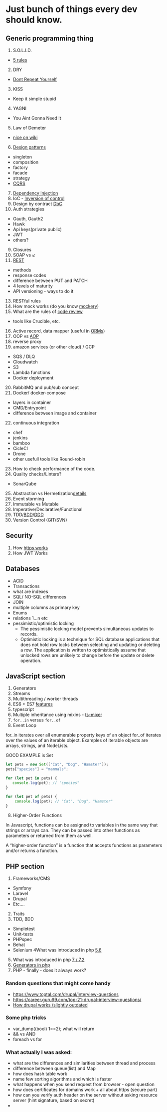 # Just bunch of things every dev should know.
## Generic programming thing


 1. S.O.L.I.D.
  - [5 rules](https://scotch.io/bar-talk/s-o-l-i-d-the-first-five-principles-of-object-oriented-design)
 2. DRY
  - [Dont Repeat Yourself](https://en.wikipedia.org/wiki/Don%27t_repeat_yourself)
 3. KISS
  - Keep it simple stupid
 4. YAGNI
  - You Aint Gonna Need It
 5. Law of Demeter
  - [nice on wiki](https://en.wikipedia.org/wiki/Law_of_Demeter)
 6. [Design patterns](docs/patterns.md)
  - singleton
  - composition
  - factory
  - facade
  - strategy
  - [CQRS](https://martinfowler.com/bliki/CQRS.html)

 7. [Dependency Injection](http://fabien.potencier.org/what-is-dependency-injection.html)
 8. IoC - [Inversion of control](https://lostechies.com/derickbailey/2011/09/22/dependency-injection-is-not-the-same-as-the-dependency-inversion-principle/)
 9. Design by contract [DbC](docs/Design_by_contract.md)
 10. Auth strategies
  - Oauth, Oauth2
  - Hawk
  - Api keys(private public)
  - JWT
  - others?
 9. Closures
 11. SOAP vs ↙️
 12. [REST](docs/rest.md)
  - methods
  - response codes
  - difference between PUT and PATCH
  - 4 levels of maturity
  - API versioning - ways to do it
 13. RESTful rules
 14. How mock works (do you know [mockery](http://docs.mockery.io/en/latest/))
 15. What are the rules of [code review](docs/code_review.md)
  - tools like Crucible, etc.
 16. Active record, data mapper (useful in [ORMs](https://www.prisma.io/docs/concepts/overview/prisma-in-your-stack/is-prisma-an-orm))
 17. OOP vs [AOP](docs/aop.md)
 18. reverse proxy
 19. amazon services (or other cloud) / GCP
  - SQS / DLQ
  - Cloudwatch
  - S3
  - Lambda functions
  - Docker deployment
 20. RabbitMQ and pub/sub concept
 21. Docker/ docker-compose
 - layers in container
 - CMD/Entrypoint
 - difference between image and container
 22. continuous integration
  - chef
  - jenkins
  - bamboo
  - CicleCI
  - Drone
  - other usefull tools like Round-robin
 23. How to check performance of the code.
 24. Quality checks/Linters?
 - SonarQube
 25. Abstraction vs Hermetization[details](docs/abstractionVShermetization.md) 
 26. Event storming
 27. Immutable vs Mutable
 28. Imperative/Declarative/Functional
 29. TDD/[BDD](docs/BDD.md)/[DDD](docs/DDD.md)
 30. Version Control (GIT/SVN)

## Security
1. How [https works](https://howhttps.works/)
2. How JWT Works

## Databases
 - ACID
 - Transactions
 - what are indexes
 - SQL/ NO-SQL differences
 - JOIN
 - multiple columns as primary key
 - Enums
 - relations 1...n etc
 - pessimistic/optimistic locking
    - The pessimistic locking model prevents simultaneous updates to records.
    - Optimistic locking is a technique for SQL database applications that does not hold row 
   locks between selecting and updating or deleting a row. The application is written to 
   optimistically assume that unlocked rows are unlikely to change before 
   the update or delete operation.


## JavaScript section
1. Generators
2. Streams
3. Multithreading / worker threads
4. ES6 + ES7 [features](docs/es6-es7.md)
5. typescript
6. Multiple inheritance using mixins - [ts-mixer](https://www.npmjs.com/package/ts-mixer)
7. `for..in` versus `for..of`
8. Event Loop

for..in iterates over all enumerable property keys of an object
for..of iterates over the values of an iterable object. Examples of iterable objects are arrays, strings, and NodeLists.

GOOD EXAMPLE is Set
```javascript
let pets = new Set(["Cat", "Dog", "Hamster"]);
pets["species"] = "mammals";

for (let pet in pets) {
   console.log(pet); // "species"
}

for (let pet of pets) {
    console.log(pet); // "Cat", "Dog", "Hamster"
}
```

8. Higher-Order Functions

In Javascript, functions can be assigned to variables in the same way that strings or arrays can. They can be passed into other functions as parameters or returned from them as well.

A “higher-order function” is a function that accepts functions as parameters and/or returns a function.

## PHP section

1. Frameworks/CMS
- Symfony
- Laravel
- Drupal
- Etc....
2. Traits
3. TDD, BDD
- Simpletest
- Unit-tests
- PHPspec
- Behat
- Selenium
  4What was introduced in php [5.6](docs/php5.6.md)
5. What was introduced in php [7 / 7.2](docs/php7.md)
6. [Generators in php](http://php.net/manual/en/language.generators.overview.php)
7. PHP - finally - does it always work?


 ### Random questions that might come handy
  - https://www.toptal.com/drupal/interview-questions
  - https://career.guru99.com/top-21-drupal-interview-questions/
  - [How drupal works /slightly outdated](https://stackoverflow.com/a/14434247/1597404)

### Some php tricks
 - var_dump((bool) 1==2); what will return
 - && vs AND
 - foreach vs for


### What actually I was asked:

 - what are the differences and similarities between thread and process
 - difference between queue(list) and Map
 - how does hash table work
 - name few sorting algorithms and which is faster
 - what happens when you send request from browser - open question
 - how does certificates for domains work + all about https (secure part)
 - how can you verify auth header on the server without asking resource server (hint signature, based on secret)
 - 
